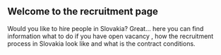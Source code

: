 ## Welcome to the recruitment page

Would you like to hire people in Slovakia? Great... here you can find information what to do if you have open vacancy , how the recruitment process in Slovakia look like and what is the contract conditions.